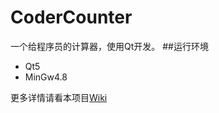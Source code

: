 CoderCounter
============

一个给程序员的计算器，使用Qt开发。
##运行环境
* Qt5 
* MinGw4.8

更多详情请看本项目[Wiki](../../wiki)
